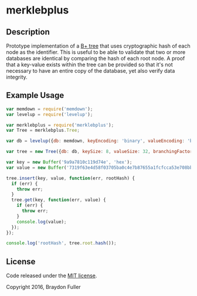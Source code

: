 merklebplus
=========

## Description

Prototype implementation of a [B+ tree](https://en.wikipedia.org/wiki/B%2B_tree) that uses cryptographic hash of each node as the identifier. This is useful to be able to validate that two or more databases are identical by comparing the hash of each root node. A proof that a key-value exists within the tree can be provided so that it's not necessary to have an entire copy of the database, yet also verify data integrity.

## Example Usage

```js
var memdown = require('memdown');
var levelup = require('levelup');

var merklebplus = require('merklebplus');
var Tree = merklebplus.Tree;

var db = levelup({db: memdown, keyEncoding: 'binary', valueEncoding: 'binary'});

var tree = new Tree({db: db, keySize: 8, valueSize: 32, branchingFactor: 4});

var key = new Buffer('9a9a7810c119d74e', 'hex');
var value = new Buffer('7319f63e4d58f03705ba0c4e7b87655a1fcfcca53e708bb46c79b299aa6961db', 'hex');

tree.insert(key, value, function(err, rootHash) {
  if (err) {
    throw err;
  }
  tree.get(key, function(err, value) {
    if (err) {
      throw err;
    }
    console.log(value);
  });
});

console.log('rootHash', tree.root.hash());
```

## License

Code released under the [MIT license](LICENSE).

Copyright 2016, Braydon Fuller